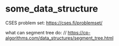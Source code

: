 # some_data_structure

  CSES problem set: https://cses.fi/problemset/

  what can segment tree do:  // https://cp-algorithms.com/data_structures/segment_tree.html 
